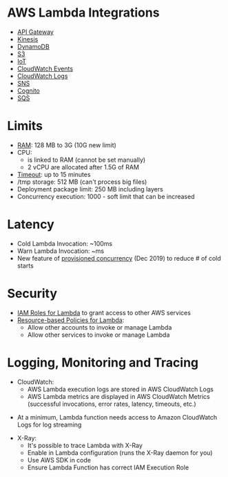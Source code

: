 # AWS Lambda Integrations

- [API Gateway](https://docs.aws.amazon.com/apigateway/latest/developerguide/getting-started-with-lambda-integration.html)
- [Kinesis](https://docs.aws.amazon.com/lambda/latest/dg/with-kinesis.html)
- [DynamoDB](https://docs.aws.amazon.com/lambda/latest/dg/with-ddb.html)
- [S3](https://docs.aws.amazon.com/lambda/latest/dg/with-s3.html)
- [IoT](https://docs.aws.amazon.com/lambda/latest/dg/services-iot.html)
- [CloudWatch Events](https://docs.aws.amazon.com/lambda/latest/dg/services-cloudwatchevents.html)
- [CloudWatch Logs](https://docs.aws.amazon.com/lambda/latest/dg/services-cloudwatchlogs.html)
- [SNS](https://docs.aws.amazon.com/lambda/latest/dg/with-sns.html)
- [Cognito](https://docs.aws.amazon.com/lambda/latest/dg/services-cognito.html)
- [SQS](https://docs.aws.amazon.com/lambda/latest/dg/with-sqs.html)

# Limits

- [RAM](https://docs.aws.amazon.com/lambda/latest/dg/configuration-memory.html): 128 MB to 3G (10G new limit)
- CPU:
  - is linked to RAM (cannot be set manually)
  - 2 vCPU are allocated after 1.5G of RAM
- [Timeout](https://docs.aws.amazon.com/whitepapers/latest/serverless-architectures-lambda/timeout.html): up to 15 minutes
- /tmp storage: 512 MB (can't process big files)
- Deployment package limit: 250 MB including layers
- Concurrency execution: 1000 - soft limit that can be increased

# Latency

- Cold Lambda Invocation: ~100ms
- Warn Lambda Invocation: ~ms
- New feature of [provisioned concurrency](https://aws.amazon.com/blogs/compute/new-for-aws-lambda-predictable-start-up-times-with-provisioned-concurrency/) (Dec 2019) to reduce # of cold starts

# Security

- [IAM Roles for Lambda](https://docs.aws.amazon.com/lambda/latest/dg/lambda-intro-execution-role.html) to grant access to other AWS services
- [Resource-based Policies for Lambda](https://docs.aws.amazon.com/lambda/latest/dg/access-control-resource-based.html):
  - Allow other accounts to invoke or manage Lambda
  - Allow other services to invoke or manage Lambda

# Logging, Monitoring and Tracing

- CloudWatch:
  - AWS Lambda execution logs are stored in AWS CloudWatch Logs
  - AWS Lambda metrics are displayed in AWS CloudWatch Metrics (successful invocations, error rates, latency, timeouts, etc.)

* At a minimum, Lambda function needs access to Amazon CloudWatch Logs for log streaming

- X-Ray:
  - It's possible to trace Lambda with X-Ray
  - Enable in Lambda configuration (runs the X-Ray daemon for you)
  - Use AWS SDK in code
  - Ensure Lambda Function has correct IAM Execution Role